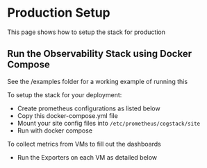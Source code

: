 # Production Setup
This page shows how to setup the stack for production

## Run the Observability Stack using Docker Compose

See the /examples folder for a working example of running this

To setup the stack for your deployment:
- Create prometheus configurations as listed below
- Copy this docker-compose.yml file
- Mount your site config files into `/etc/prometheus/cogstack/site` 
- Run with docker compose

To collect metrics from VMs to fill out the dashboards
- Run the Exporters on each VM as detailed below
